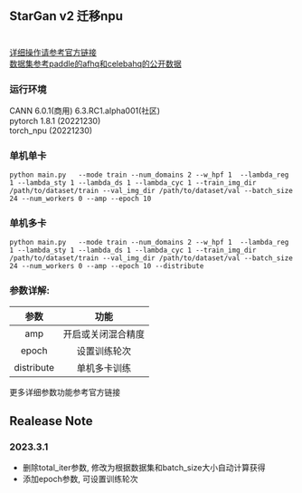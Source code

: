 ## StarGan v2 迁移npu 
#
[详细操作请参考官方链接](https://github.com/clovaai/stargan-v2)  
[数据集参考paddle的afhq和celebahq的公开数据](https://aistudio.baidu.com/aistudio/datasetoverview)

### 运行环境  
CANN 6.0.1(商用) 6.3.RC1.alpha001(社区)  
pytorch 1.8.1 (20221230)  
torch_npu (20221230)  


### 单机单卡
`
python main.py  
--mode train --num_domains 2 --w_hpf 1 
--lambda_reg 1 --lambda_sty 1 --lambda_ds 1
--lambda_cyc 1 --train_img_dir /path/to/dataset/train
--val_img_dir /path/to/dataset/val --batch_size 24 --num_workers 0
--amp --epoch 10
`

### 单机多卡
`
python main.py  
--mode train --num_domains 2 --w_hpf 1 
--lambda_reg 1 --lambda_sty 1 --lambda_ds 1
--lambda_cyc 1 --train_img_dir /path/to/dataset/train
--val_img_dir /path/to/dataset/val --batch_size 24 --num_workers 0
--amp --epoch 10 --distribute
`

### 参数详解:  
| 参数 |    功能     |
| :---:|:---------:|
|amp| 开启或关闭混合精度 |
|epoch| 设置训练轮次|
|distribute| 单机多卡训练|
更多详细参数功能参考官方链接

## Realease Note

### 2023.3.1
- 删除total_iter参数, 修改为根据数据集和batch_size大小自动计算获得
- 添加epoch参数, 可设置训练轮次
